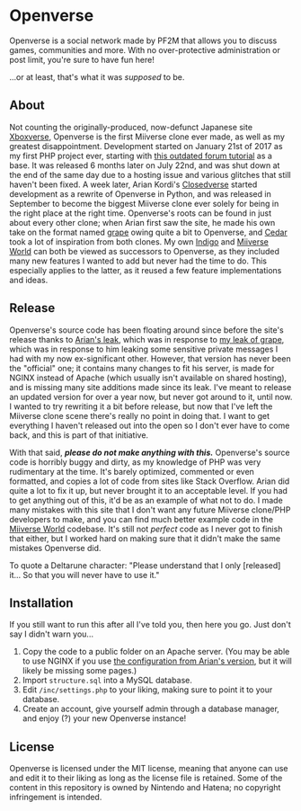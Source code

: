 # Openverse
Openverse is a social network made by PF2M that allows you to discuss games, communities and more. With no over-protective administration or post limit, you're sure to have fun here!

...or at least, that's what it was *supposed* to be.
## About
Not counting the originally-produced, now-defunct Japanese site [Xboxverse](https://kotaku.com/japanese-xbox-users-made-a-miiverse-clone-yep-its-cov-5982380), Openverse is the first Miiverse clone ever made, as well as my greatest disappointment. Development started on January 21st of 2017 as my first PHP project ever, starting with [this outdated forum tutorial](https://code.tutsplus.com/tutorials/how-to-create-a-phpmysql-powered-forum-from-scratch--net-10188) as a base. It was released 6 months later on July 22nd, and was shut down at the end of the same day due to a hosting issue and various glitches that still haven't been fixed. A week later, Arian Kordi's [Closedverse](https://github.com/ariankordi/closedverse) started development as a rewrite of Openverse in Python, and was released in September to become the biggest Miiverse clone ever solely for being in the right place at the right time. Openverse's roots can be found in just about every other clone; when Arian first saw the site, he made his own take on the format named [grape](https://github.com/ariankordi/grape) owing quite a bit to Openverse, and [Cedar](https://github.com/EnergeticBark/Cedar-PHP) took a lot of inspiration from both clones. My own [Indigo](https://github.com/PF2M/Indigo) and [Miiverse World](https://github.com/PF2M/MiiverseWorld) can both be viewed as successors to Openverse, as they included many new features I wanted to add but never had the time to do. This especially applies to the latter, as it reused a few feature implementations and ideas.
## Release
Openverse's source code has been floating around since before the site's release thanks to [Arian's leak](https://github.com/ariankordi/openverse), which was in response to [my leak of grape](https://github.com/PF2M/grape-old), which was in response to him leaking some sensitive private messages I had with my now ex-significant other. However, that version has never been the "official" one; it contains many changes to fit his server, is made for NGINX instead of Apache (which usually isn't available on shared hosting), and is missing many site additions made since its leak. I've meant to release an updated version for over a year now, but never got around to it, until now. I wanted to try rewriting it a bit before release, but now that I've left the Miiverse clone scene there's really no point in doing that. I want to get everything I haven't released out into the open so I don't ever have to come back, and this is part of that initiative.

With that said, ***please do not make anything with this.*** Openverse's source code is horribly buggy and dirty, as my knowledge of PHP was very rudimentary at the time. It's barely optimized, commented or even formatted, and copies a lot of code from sites like Stack Overflow. Arian did quite a lot to fix it up, but never brought it to an acceptable level. If you had to get anything out of this, it'd be as an example of what not to do. I made many mistakes with this site that I don't want any future Miiverse clone/PHP developers to make, and you can find much better example code in the [Miiverse World](https://github.com/PF2M/MiiverseWorld) codebase. It's still not *perfect* code as I never got to finish that either, but I worked hard on making sure that it didn't make the same mistakes Openverse did.

To quote a Deltarune character: "Please understand that I only [released] it... So that you will never have to use it."
## Installation
If you still want to run this after all I've told you, then here you go. Just don't say I didn't warn you...
1. Copy the code to a public folder on an Apache server. (You may be able to use NGINX if you use [the configuration from Arian's version](https://github.com/ariankordi/openverse/blob/master/nginx-rewrite.conf), but it will likely be missing some pages.)
2. Import `structure.sql` into a MySQL database.
3. Edit `/inc/settings.php` to your liking, making sure to point it to your database.
4. Create an account, give yourself admin through a database manager, and enjoy (?) your new Openverse instance!
## License
Openverse is licensed under the MIT license, meaning that anyone can use and edit it to their liking as long as the license file is retained. Some of the content in this repository is owned by Nintendo and Hatena; no copyright infringement is intended.